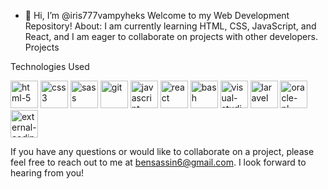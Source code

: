 - 👋 Hi, I’m @iris777vampyheks
Welcome to my Web Development Repository!
About:
 I am currently learning HTML, CSS, JavaScript, and React, and I am eager to collaborate on projects with other developers.
Projects

Technologies Used

<img width="44" height="44" src="https://img.icons8.com/nolan/64/html-5.png" alt="html-5"/>
<img width="44" height="44" src="https://img.icons8.com/plasticine/44/css3.png" alt="css3"/>
<img width="44" height="44" src="https://img.icons8.com/color/44/sass.png" alt="sass"/>
<img width="44" height="44" src="https://img.icons8.com/color/48/git.png" alt="git"/>
<img width="44" height="44" src="https://img.icons8.com/fluency/44/javascript.png" alt="javascript"/>
<img width="44" height="44" src="https://img.icons8.com/officel/44/react.png" alt="react"/>
<img width="44" height="44" src="https://img.icons8.com/plasticine/100/bash.png" alt="bash"/>
<img width="44" height="44" src="https://img.icons8.com/plasticine/100/visual-studio-code-2019.png" alt="visual-studio-code-2019"/>
<img width="44" height="44" src="https://img.icons8.com/stickers/44/laravel.png" alt="laravel"/>
<img width="44" height="44" src="https://img.icons8.com/plasticine/100/oracle-pl-sql--v3.png" alt="oracle-pl-sql--v3"/>
<img width="44" height="44" src="https://img.icons8.com/external-justicon-flat-justicon/44/external-coding-responsive-web-design-justicon-flat-justicon-2.png" alt="external-coding-responsive-web-design-justicon-flat-justicon-2"/>


If you have any questions or would like to collaborate on a project, please feel free to reach out to me at bensassin6@gmail.com. I look forward to hearing from you!
